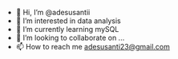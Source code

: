 - 👋 Hi, I’m @adesusantii
- 👀 I’m interested in data analysis
- 🌱 I’m currently learning mySQL
- 💞️ I’m looking to collaborate on ...
- 📫 How to reach me adesusanti23@gmail.com

<!---
adesusantii/adesusantii is a ✨ special ✨ repository because its `README.md` (this file) appears on your GitHub profile.
You can click the Preview link to take a look at your changes.
--->

